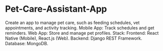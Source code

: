 # Pet-Care-Assistant-App
Create an app to manage pet care, such as feeding schedules, vet appointments, and activity tracking.  Mobile App: Track schedules and get reminders. Web App: Store and manage pet profiles. Stack:  Frontend: React Native (Mobile), React.js (Web). Backend: Django REST Framework. Database: MongoDB.

